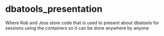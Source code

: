 # dbatools_presentation

Where Rob and Jess store code that is used to present about dbatools for sessions using the containers so it can be done anywhere by anyone
